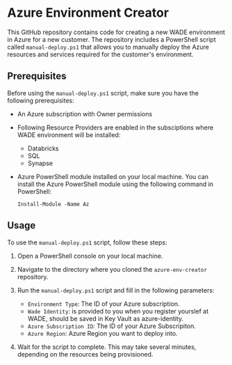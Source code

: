 # Azure Environment Creator

This GitHub repository contains code for creating a new WADE environment in Azure for a new customer. The repository includes a PowerShell script called `manual-deploy.ps1` that allows you to manually deploy the Azure resources and services required for the customer's environment.

## Prerequisites

Before using the `manual-deploy.ps1` script, make sure you have the following prerequisites:

- An Azure subscription with Owner permissions 
- Following Resource Providers are enabled in the subsciptions where WADE environment will be installed:
  - Databricks
  - SQL
  - Synapse
- Azure PowerShell module installed on your local machine. You can install the Azure PowerShell module using the following command in PowerShell:

  ```
  Install-Module -Name Az
  ```

## Usage

To use the `manual-deploy.ps1` script, follow these steps:

1. Open a PowerShell console on your local machine.
2. Navigate to the directory where you cloned the `azure-env-creator` repository.
3. Run the `manual-deploy.ps1` script and fill in the following parameters:

   - `Environment Type`: The ID of your Azure subscription.
   - `Wade Identity`: is provided to you when you register yourslef at WADE, should be saved in Key Vault as azure-identity.
   - `Azure Subscription ID`: The ID of your Azure Subscripiton.
   - `Azure Region`: Azure Region you want to deploy into.
   
4. Wait for the script to complete. This may take several minutes, depending on the resources being provisioned.
